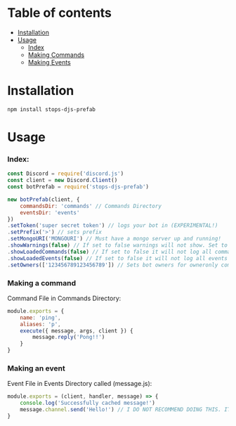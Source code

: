 # Table of contents
- [Installation](#Installation)
- [Usage](#Usage)
    - [Index](#Index:)
    - [Making Commands](#Making_a_command)
    - [Making Events](#Making_an_event)

# Installation
`npm install stops-djs-prefab`
# Usage
### Index: 
```js
const Discord = require('discord.js')
const client = new Discord.Client()
const botPrefab = require('stops-djs-prefab')

new botPrefab(client, {
    commandsDir: 'commands' // Commands Directory
    eventsDir: 'events'
})
.setToken('super secret token') // logs your bot in (EXPERIMENTAL!)
.setPrefix('>') // sets prefix
.setMongoURI('MONGOURI') // Must have a mongo server up and running!
.showWarnings(false) // If set to false warnings will not show. Set to true by default.
.showLoadedCommands(false) // If set to false it will not log all commands that were successfully loaded. Set to true by default.
.showLoadedEvents(false) // If set to false it will not log all events that were successfully loaded. Set to true by default.
.setOwners(['123456789123456789']) // Sets bot owners for owneronly commands.
```
### Making a command
Command File in Commands Directory: 
```js
module.exports = {
    name: 'ping',
    aliases: 'p',
    execute({ message, args, client }) {
        message.reply('Pong!!')
    }
}
```
### Making an event
Event File in Events Directory called (message.js): 
```js
module.exports = (client, handler, message) => {
    console.log('Successfully cached message!')
    message.channel.send('Hello!') // I DO NOT RECOMMEND DOING THIS. IT WILL LEAD TO RATE LIMITS (if there is a very active chat) AND/OR CONFUSION IN ALL PARTIES.
}
```
